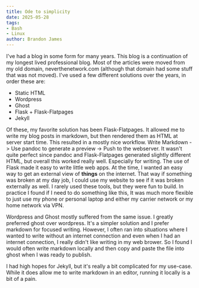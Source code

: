 ```yaml
---
title: Ode to simplicity
date: 2025-05-28
tags:
- Bash
- Linux
author: Brandon James
---
```


I've had a blog in some form for many years. This blog is a continuation of my longest lived professional blog. Most of the articles were moved from my old domain, neverthenetwork.com (although that domain had some stuff that was not moved). I've used a few different solutions over the years, in order these are:

- Static HTML
- Wordpress
- Ghost
- Flask + Flask-Flatpages
- Jekyll 

Of these, my favorite solution has been Flask-Flatpages. It allowed me to write my blog posts in markdown, but then rendered them as HTML at server start time. This resulted in a mostly nice workflow. Write Markdown -> Use pandoc to generate a preview -> Push to the webserver. It wasn't quite perfect since pandoc and Flask-Flatpages generated slightly different HTML, but overall this worked really well. Especially for writing. The use of Flask made it easy to write little web apps. At the time, I wanted an easy way to get an external view of **things** on the internet. That way if something was broken at my day job, I could use my website to see if it was broken externally as well. I rarely used these tools, but they were fun to build. In practice I found if I need to do something like this, It was much more flexible to just use my phone or personal laptop and either my carrier network or my home network via VPN. 

Wordpress and Ghost mostly suffered from the same issue. I greatly preferred ghost over wordpress. It's a simpler solution and I prefer markdown for focused writing. However, I often ran into situations where I wanted to write without an internet connection and even when I had an internet connection, I really didn't like writing in my web brower. So I found I would often write markdown locally and then copy and paste the file into ghost when I was ready to publish.

I had high hopes for Jekyll, but it's really a bit complicated for my use-case. While it does allow me to write markdown in an editor, running it locally is a bit of a pain. 